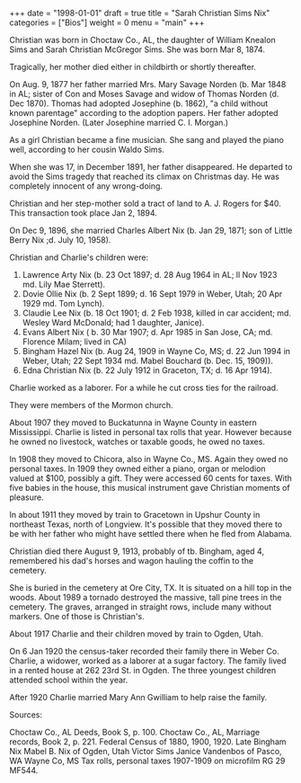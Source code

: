 +++
date = "1998-01-01"
draft = true
title = "Sarah Christian Sims Nix"
categories = ["Bios"]
weight = 0
menu =  "main"
+++

Christian was born in Choctaw Co., AL, the daughter of William Knealon Sims and Sarah Christian McGregor Sims.  She was born Mar 8, 1874.

Tragically, her mother died either in childbirth or shortly thereafter.  

On Aug. 9, 1877 her father married Mrs. Mary Savage Norden (b. Mar 1848 in AL; sister of Con and Moses Savage and widow of Thomas Norden (d. Dec 1870).  Thomas had adopted Josephine (b. 1862), "a child without known parentage" according to the adoption papers.  Her father adopted Josephine Norden.  (Later Josephine married C. I. Morgan.)

As a girl Christian became a fine musician.  She sang and played the piano well, according to her cousin Waldo Sims.

When she was 17, in December 1891, her father disappeared.  He departed to avoid the Sims tragedy that reached its climax on Christmas day.  He was completely innocent of any wrong-doing.

Christian and her step-mother sold a tract of land to A. J. Rogers for $40.  This transaction took place Jan 2, 1894.

On Dec 9, 1896, she married Charles Albert Nix (b. Jan 29, 1871; son of Little Berry Nix ;d. July 10, 1958).

Christian and Charlie's children were:

1) Lawrence Arty Nix (b. 23 Oct 1897; d. 28 Aug 1964 in AL; ll Nov 1923 md. Lily Mae Sterrett).
2) Dovie Ollie Nix (b. 2 Sept 1899; d. 16 Sept 1979 in Weber, Utah; 20 Apr 1929 md. Tom Lynch).
3) Claudie Lee Nix (b. 18 Oct 1901; d. 2 Feb 1938, killed in car accident; md. Wesley Ward McDonald; had 1 daughter, Janice). 
4) Evans Albert Nix ( b. 30 Mar 1907; d. Apr 1985 in San Jose, CA; md. Florence Milam; lived in CA)
5) Bingham Hazel Nix (b. Aug 24, 1909 in Wayne Co, MS; d. 22 Jun 1994 in Weber, Utah; 22 Sept 1934 md. Mabel Bouchard (b. Dec. 15, 1909)).
6) Edna Christian Nix (b. 22 July 1912 in Graceton, TX; d. 16 Apr 1914).

Charlie worked as a laborer.  For a while he cut cross ties for the railroad.

They were members of the Mormon church.

About 1907 they moved to Buckatunna in Wayne County in eastern Mississippi.  Charlie is listed in personal tax rolls that year. However because he owned no livestock, watches or taxable goods, he owed no taxes.

In 1908 they moved to Chicora, also in Wayne Co., MS.  Again they owed no personal taxes.  In 1909 they owned either a piano, organ or melodion valued at $100, possibly a gift.  They were accessed 60 cents for taxes.  With five babies in the house, this musical instrument gave Christian moments of pleasure.

In about 1911 they moved by train to Gracetown in Upshur County in northeast Texas, north of Longview.  It's possible that they moved there to be with her father who might have settled there when he fled from Alabama.

Christian died there August 9, 1913, probably of tb.  Bingham, aged 4, remembered his dad's horses and wagon hauling the coffin to the cemetery.  

She is buried in the cemetery at Ore City, TX.  It is situated on a hill top in the woods.  About 1989 a tornado destroyed the massive, tall pine trees in the cemetery.  The graves, arranged in straight rows, include many without markers.  One of those is Christian's. 

About 1917 Charlie and their children moved by train to Ogden, Utah.

On 6 Jan 1920 the census-taker recorded their family there in Weber Co.  Charlie, a widower, worked as a laborer at a sugar factory.  The family lived in a rented house at 262 23rd St. in Ogden.  The three youngest children attended school within the year.

After 1920 Charlie married Mary Ann Gwilliam to help raise the family.

Sources:

Choctaw Co., AL Deeds, Book S, p. 100.
Choctaw Co., AL, Marriage records, Book 2, p. 221.
Federal Census of 1880, 1900, 1920.
Late Bingham Nix
Mabel B. Nix of Ogden, Utah
Victor Sims
Janice Vandenbos of Pasco, WA
Wayne Co, MS Tax rolls, personal taxes 1907-1909 on microfilm RG 29 MF544.
